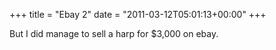 +++
title = "Ebay 2"
date = "2011-03-12T05:01:13+00:00"
+++

But I did manage to sell a harp for $3,000 on ebay.
			